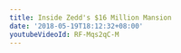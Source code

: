 ```yaml
---
title: Inside Zedd's $16 Million Mansion
date: '2018-05-19T18:12:32+08:00'
youtubeVideoId: RF-Mqs2qC-M
---
```


